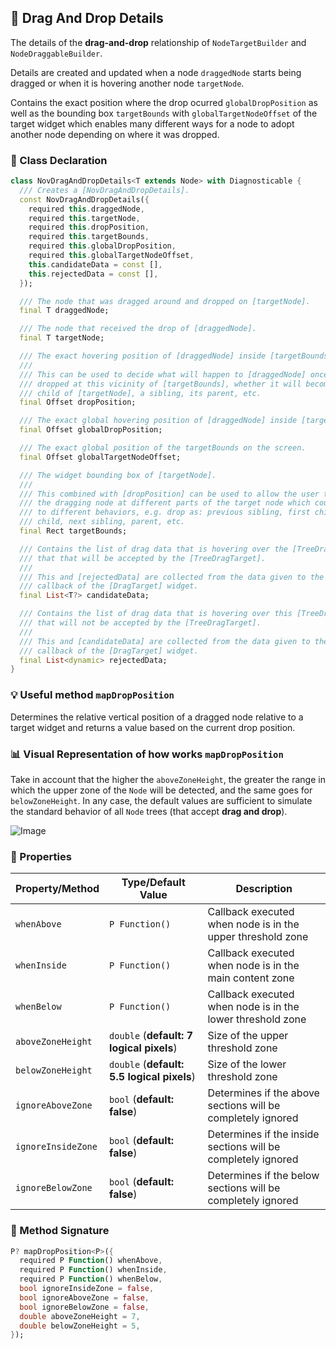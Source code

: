 ## 🏹 Drag And Drop Details

The details of the **drag-and-drop** relationship of `NodeTargetBuilder` and `NodeDraggableBuilder`.

Details are created and updated when a node `draggedNode` starts being dragged or when it is hovering
another node `targetNode`.

Contains the exact position where the drop ocurred `globalDropPosition` as well
as the bounding box `targetBounds` with `globalTargetNodeOffset` of the target widget 
which enables many different ways for a node to adopt another node depending 
on where it was dropped.

### 🔎 Class Declaration

```dart
class NovDragAndDropDetails<T extends Node> with Diagnosticable {
  /// Creates a [NovDragAndDropDetails].
  const NovDragAndDropDetails({
    required this.draggedNode,
    required this.targetNode,
    required this.dropPosition,
    required this.targetBounds,
    required this.globalDropPosition,
    required this.globalTargetNodeOffset,
    this.candidateData = const [],
    this.rejectedData = const [],
  });

  /// The node that was dragged around and dropped on [targetNode].
  final T draggedNode;

  /// The node that received the drop of [draggedNode].
  final T targetNode;

  /// The exact hovering position of [draggedNode] inside [targetBounds].
  ///
  /// This can be used to decide what will happen to [draggedNode] once it is
  /// dropped at this vicinity of [targetBounds], whether it will become a
  /// child of [targetNode], a sibling, its parent, etc.
  final Offset dropPosition;

  /// The exact global hovering position of [draggedNode] inside [targetBounds].
  final Offset globalDropPosition;

  /// The exact global position of the targetBounds on the screen.
  final Offset globalTargetNodeOffset;

  /// The widget bounding box of [targetNode].
  ///
  /// This combined with [dropPosition] can be used to allow the user to drop
  /// the dragging node at different parts of the target node which could lead
  /// to different behaviors, e.g. drop as: previous sibling, first child, last
  /// child, next sibling, parent, etc.
  final Rect targetBounds;

  /// Contains the list of drag data that is hovering over the [TreeDragTarget]
  /// that that will be accepted by the [TreeDragTarget].
  ///
  /// This and [rejectedData] are collected from the data given to the builder
  /// callback of the [DragTarget] widget.
  final List<T?> candidateData;

  /// Contains the list of drag data that is hovering over this [TreeDragTarget]
  /// that will not be accepted by the [TreeDragTarget].
  ///
  /// This and [candidateData] are collected from the data given to the builder
  /// callback of the [DragTarget] widget.
  final List<dynamic> rejectedData;
}
```

### 💡 Useful method `mapDropPosition`

Determines the relative vertical position of a dragged node relative to a target widget
and returns a value based on the current drop position.

### 📊 Visual Representation of how works `mapDropPosition`

Take in account that the higher the `aboveZoneHeight`, the greater the range in which the upper zone of the `Node` will be detected, and the same goes for `belowZoneHeight`. In any case, the default values are sufficient to simulate the standard behavior of all `Node` trees (that accept **drag and drop**).

![Image](https://github.com/user-attachments/assets/ab95c634-f80f-4f23-b515-abcd70bd0d60)

### 📑 Properties 

| Property/Method        | Type/Default Value                     | Description |
|------------------------|----------------------------------------|-------------|
| `whenAbove`            | `P Function()`                         | Callback executed when node is in the upper threshold zone |
| `whenInside`           | `P Function()`                         | Callback executed when node is in the main content zone |
| `whenBelow`            | `P Function()`                         | Callback executed when node is in the lower threshold zone |
| `aboveZoneHeight`      | `double` (**default: 7 logical pixels**) | Size of the upper threshold zone |
| `belowZoneHeight`      | `double` (**default: 5.5 logical pixels**) | Size of the lower threshold zone |
| `ignoreAboveZone`      | `bool` (**default: false**)            | Determines if the above sections will be completely ignored |
| `ignoreInsideZone`     | `bool` (**default: false**)            | Determines if the inside sections will be completely ignored |
| `ignoreBelowZone`      | `bool` (**default: false**)            | Determines if the below sections will be completely ignored |

### 🔎 Method Signature

```dart
P? mapDropPosition<P>({
  required P Function() whenAbove,
  required P Function() whenInside,
  required P Function() whenBelow,
  bool ignoreInsideZone = false,
  bool ignoreAboveZone = false,
  bool ignoreBelowZone = false,
  double aboveZoneHeight = 7,
  double belowZoneHeight = 5,
});
```

